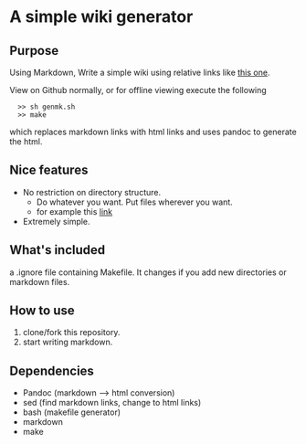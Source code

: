 # A simple wiki generator




## Purpose

Using Markdown, Write a simple wiki using relative links like [this one](linked.md). 

View on Github normally, or for offline viewing execute the following


```
  >> sh genmk.sh
  >> make 
```


which replaces markdown links with html links and uses pandoc to generate the html.



## Nice features

* No restriction on directory structure. 
  * Do whatever you want. Put files wherever you want.
  * for example this [link](example/my_custom_structure/link.md)
* Extremely simple.



## What's included

a .ignore file containing Makefile. It changes if you add new directories or markdown files.



## How to use

1. clone/fork this repository.
2. start writing markdown.


## Dependencies

* Pandoc (markdown --> html conversion)
* sed (find markdown links, change to html links)
* bash (makefile generator)
* markdown
* make
